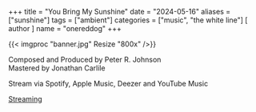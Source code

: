 +++
title = "You Bring My Sunshine"
date = "2024-05-16"
aliases = ["sunshine"]
tags = ["ambient"]
categories = ["music", "the white line"]
[ author ]
  name = "onereddog"
+++

{{< imgproc "banner.jpg" Resize "800x" />}}

Composed and Produced by Peter R. Johnson  
Mastered by Jonathan Carlile  

Stream via Spotify, Apple Music, Deezer and YouTube Music

[Streaming](https://share.amuse.io/track/the-white-line-you-bring-my-sunshine)
